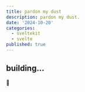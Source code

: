 ```yaml
---
title: pardon my dust
description: pardon my dust.
date: '2024-10-20'
categories:
  - sveltekit
  - svelte
published: true
---
```


## building...

🔨

